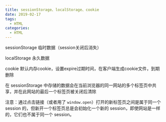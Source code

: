 ```yaml
---
title: sessionStorage、localStorage、cookie
date: 2019-02-17
tags:
  - HTML
categories:
  - HTML
---
```


sessionStorage    临时数据（session关闭后消失）

localStorage    永久数据

cookie    默认内存cookie，设置expire过期时间，在客户端生成cookie文件，到期删除

在 sessionStorage 中存储的数据会在当前浏览器的同一网站的多个标签页中共享，并在此网站的最后一个标签页被关闭后清除

注意：通过点击链接（或者用了 `window.open`）打开的新标签页之间是属于同一个 session 的，但新开一个标签页总是会初始化一个新的 session，即使网站是一样的，它们也不属于同一个 session。
